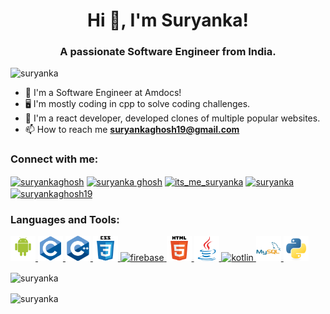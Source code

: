 <h1 align="center">Hi 👋, I'm Suryanka!</h1>
<h3 align="center">A passionate Software Engineer from India.</h3>


<p align="left"> <img src="https://encrypted-tbn0.gstatic.com/images?q=tbn:ANd9GcSa4Wusj-XKBUEIlWzaJGBHU1sg8jiev9LIHw&usqp=CAU" alt="suryanka" /> </p>

- 💼 I'm a Software Engineer at Amdocs!
- 🖥️ I'm mostly coding in cpp to solve coding challenges.
- 🚀 I'm a react developer, developed clones of multiple popular websites.
- 📫 How to reach me **suryankaghosh19@gmail.com**

<h3 align="left">Connect with me:</h3>
<p align="left">
<a href="https://linkedin.com/in/suryankaghosh" target="blank"><img align="center" src="https://raw.githubusercontent.com/rahuldkjain/github-profile-readme-generator/master/src/images/icons/Social/linked-in-alt.svg" alt="suryankaghosh" height="30" width="40" /></a>
<a href="https://www.facebook.com/profile.php?id=100011906088672" target="blank"><img align="center" src="https://raw.githubusercontent.com/rahuldkjain/github-profile-readme-generator/master/src/images/icons/Social/facebook.svg" alt="suryanka ghosh" height="30" width="40" /></a>
<a href="https://instagram.com/its_me_suryanko" target="blank"><img align="center" src="https://raw.githubusercontent.com/rahuldkjain/github-profile-readme-generator/master/src/images/icons/Social/instagram.svg" alt="its_me_suryanka" height="30" width="40" /></a>
<a href="https://www.leetcode.com/suryanka" target="blank"><img align="center" src="https://raw.githubusercontent.com/rahuldkjain/github-profile-readme-generator/master/src/images/icons/Social/leet-code.svg" alt="suryanka" height="30" width="40" /></a>
<a href="https://auth.geeksforgeeks.org/user/suryankaghosh19" target="blank"><img align="center" src="https://raw.githubusercontent.com/rahuldkjain/github-profile-readme-generator/master/src/images/icons/Social/geeks-for-geeks.svg" alt="suryankaghosh19" height="30" width="40" /></a>
</p>

<h3 align="left">Languages and Tools:</h3>
<p align="left"> <a href="https://developer.android.com" target="_blank" rel="noreferrer"> <img src="https://raw.githubusercontent.com/devicons/devicon/master/icons/android/android-original-wordmark.svg" alt="android" width="40" height="40"/> </a> <a href="https://www.cprogramming.com/" target="_blank" rel="noreferrer"> <img src="https://raw.githubusercontent.com/devicons/devicon/master/icons/c/c-original.svg" alt="c" width="40" height="40"/> </a> <a href="https://www.w3schools.com/cpp/" target="_blank" rel="noreferrer"> <img src="https://raw.githubusercontent.com/devicons/devicon/master/icons/cplusplus/cplusplus-original.svg" alt="cplusplus" width="40" height="40"/> </a> <a href="https://www.w3schools.com/css/" target="_blank" rel="noreferrer"> <img src="https://raw.githubusercontent.com/devicons/devicon/master/icons/css3/css3-original-wordmark.svg" alt="css3" width="40" height="40"/> </a> <a href="https://firebase.google.com/" target="_blank" rel="noreferrer"> <img src="https://www.vectorlogo.zone/logos/firebase/firebase-icon.svg" alt="firebase" width="40" height="40"/> </a> <a href="https://www.w3.org/html/" target="_blank" rel="noreferrer"> <img src="https://raw.githubusercontent.com/devicons/devicon/master/icons/html5/html5-original-wordmark.svg" alt="html5" width="40" height="40"/> </a> <a href="https://www.java.com" target="_blank" rel="noreferrer"> <img src="https://raw.githubusercontent.com/devicons/devicon/master/icons/java/java-original.svg" alt="java" width="40" height="40"/> </a> <a href="https://kotlinlang.org" target="_blank" rel="noreferrer"> <img src="https://www.vectorlogo.zone/logos/kotlinlang/kotlinlang-icon.svg" alt="kotlin" width="40" height="40"/> </a> <a href="https://www.mysql.com/" target="_blank" rel="noreferrer"> <img src="https://raw.githubusercontent.com/devicons/devicon/master/icons/mysql/mysql-original-wordmark.svg" alt="mysql" width="40" height="40"/> </a> <a href="https://www.python.org" target="_blank" rel="noreferrer"> <img src="https://raw.githubusercontent.com/devicons/devicon/master/icons/python/python-original.svg" alt="python" width="40" height="40"/> </a> </p>

<p><img align="center" src="https://github-readme-stats.vercel.app/api/top-langs?username=suryanka&show_icons=true&locale=en&layout=compact" alt="suryanka" /></p>

<p><img align="center" src="https://github-readme-streak-stats.herokuapp.com/?user=suryanka&" alt="suryanka" /></p>
